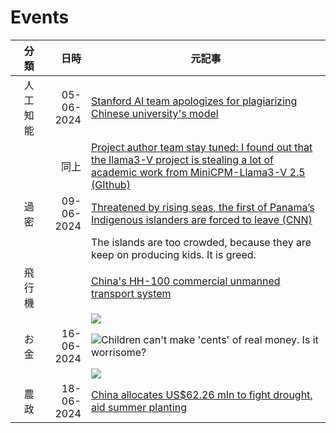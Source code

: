 # Events
|分類 | 日時 | 元記事 |
| --: | --: | -- |
| 人工知能 | 05-06-2024 | [Stanford AI team apologizes for plagiarizing Chinese university's model](https://english.news.cn/20240605/3583ee9143d844758ba3a7ef26170e6d/c.html)|
||同上|[Project author team stay tuned: I found out that the llama3-V project is stealing a lot of academic work from MiniCPM-Llama3-V 2.5 (GIthub)](https://github.com/OpenBMB/MiniCPM-V/issues/196)|
| 過密| 09-06-2024| [Threatened by rising seas, the first of Panama’s Indigenous islanders are forced to leave (CNN)](https://edition.cnn.com/interactive/2024/06/climate/panama-climate-refugees-guna-rising-seas-cnnphotos/)|
|  |  |The islands are too crowded, because they are keep on producing kids. It is greed.|
|飛行機  |  |[China's HH-100 commercial unmanned transport system](https://www.shine.cn/biz/tech/2406124737/)|
| | | ![](https://obj.shine.cn/files/2024/06/12/f6929336-3353-4e1e-9e14-bf5dacea25ff_0.jpg)|
| お金| 16-06-2024| ![Children can't make 'cents' of real money. Is it worrisome?]([https://obj.shine.cn/files/2024/06/12/f6929336-3353-4e1e-9e14-bf5dacea25ff_0.jpg](https://www.shine.cn/opinion/2406152838/))|
|||![](https://obj.shine.cn/files/2024/06/15/42de2c74-8415-4a27-9e1d-0e519fd6741d_0.jpg)|
|農政 | 18-06-2024 | [China allocates US$62.26 mln to fight drought, aid summer planting](https://www.shine.cn/news/nation/2406182299/)|

